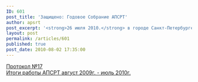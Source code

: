 ```yaml
---
ID: 601
post_title: 'Защищено: Годовое Собрание АПСРТ'
author: apsrt
post_excerpt: '<strong>26 июля 2010.</strong> в городе Санкт-Петербурге состоялось годовое Собрание членов Ассоциации портов и судовладельцев речного транспорта (АПСРТ), на котором были подведены итоги работы Ассоциации с августа 2009г. по июль 2010. и определены приоритетные направления ее деятельности на 2010 -2011 годы.'
layout: post
permalink: /articles/601
published: true
post_date: 2010-08-02 17:35:00
---
```

<a href="http://www.apsrt.ru/docs/prot_17.doc"><span style="text-decoration:underline;">Протокол №17 </span></a><br />
<a href="http://www.apsrt.ru/docs/osn_napr.doc"><span style="text-decoration:underline;"> Итоги работы АПСРТ август 2009г. - июль 2010г. </span></a>